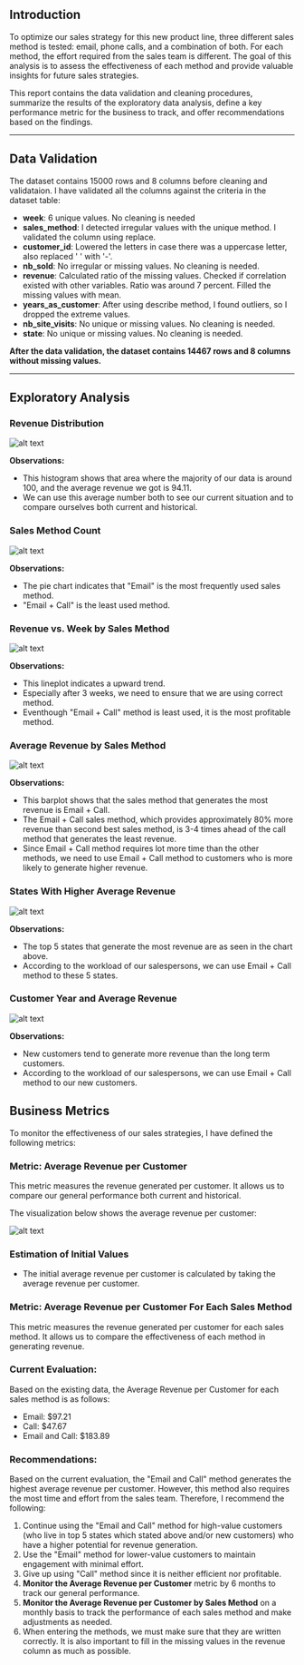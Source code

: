 ## Introduction
To optimize our sales strategy for this new product line, three different sales method is tested: email, phone calls, and a combination of both. For each method, the effort required from the sales team is different. The goal of this analysis is to assess the effectiveness of each method and provide valuable insights for future sales strategies.

This report contains the data validation and cleaning procedures, summarize the results of the exploratory data analysis, define a key performance metric for the business to track, and offer recommendations based on the findings.

---

## Data Validation
The dataset contains 15000 rows and 8 columns before cleaning and validataion. I have validated all the columns against the criteria in the dataset table:

- **week**: 6 unique values. No cleaning is needed
- **sales_method**: I detected irregular values with the unique method. I validated the column using replace.
- **customer_id**: Lowered the letters in case there was a uppercase letter, also replaced ' ' with '-'.
- **nb_sold**: No irregular or missing values. No cleaning is needed.
- **revenue**: Calculated ratio of the missing values. Checked if correlation existed with other variables. Ratio was around 7 percent. Filled the missing values with mean.
- **years_as_customer**: After using describe method, I found outliers, so I dropped the extreme values.
- **nb_site_visits**: No unique or missing values. No cleaning is needed.
- **state**: No unique or missing values. No cleaning is needed.

**After the data validation, the dataset contains 14467 rows and 8 columns without missing values.**

---
## Exploratory Analysis

### Revenue Distribution

![alt text](<graphs/revenue_distribution (4).png>)

**Observations:**
- This histogram shows that area where the majority of our data is around 100, and the average revenue we got is 94.11.
- We can use this average number both to see our current situation and to compare ourselves both current and historical.

### Sales Method Count

![alt text](<graphs/method_distribution (4).png>)

**Observations:**
- The pie chart indicates that "Email" is the most frequently used sales method.
- "Email + Call" is the least used method. 

### Revenue vs. Week by Sales Method

![alt text](<graphs/revenue_vs_week (2).png>)

**Observations:**
- This lineplot indicates a upward trend.
- Especially after 3 weeks, we need to ensure that we are using correct method.
- Eventhough "Email + Call" method is least used, it is the most profitable method.

### Average Revenue by Sales Method

![alt text](<graphs/avgmethod (2).png>)

**Observations:**
- This barplot shows that the sales method that generates the most revenue is Email + Call.
- The Email + Call sales method, which provides approximately 80% more revenue than second best sales method, is 3-4 times ahead of the call method that generates the least revenue.
- Since Email + Call method requires lot more time than the other methods, we need to use Email + Call method to customers who is more likely to generate higher revenue.

### States With Higher Average Revenue

![alt text](graphs/state_and_revenue.png)

**Observations:**
- The top 5 states that generate the most revenue are as seen in the chart above.
- According to the workload of our salespersons, we can use Email + Call method to these 5 states.

### Customer Year and Average Revenue

![alt text](graphs/year_vs_revenue.png)

**Observations:**
- New customers tend to generate more revenue than the long term customers.
- According to the workload of our salespersons, we can use Email + Call method to our new customers.

## Business Metrics

To monitor the effectiveness of our sales strategies, I have defined the following metrics:

### Metric: Average Revenue per Customer
This metric measures the revenue generated per customer. It allows us to compare our general performance both current and historical.

The visualization below shows the average revenue per customer:

![alt text](<graphs/revenue_distribution (4).png>)

### Estimation of Initial Values

- The initial average revenue per customer is calculated by taking the average revenue per customer.

### Metric: Average Revenue per Customer For Each Sales Method

This metric measures the revenue generated per customer for each sales method. It allows us to compare the effectiveness of each method in generating revenue.

### Current Evaluation:

Based on the existing data, the Average Revenue per Customer for each sales method is as follows:

- Email: $97.21
- Call: $47.67
- Email and Call: $183.89


### Recommendations:

Based on the current evaluation, the "Email and Call" method generates the highest average revenue per customer. However, this method also requires the most time and effort from the sales team. Therefore, I recommend the following:

1. Continue using the "Email and Call" method for high-value customers (who live in top 5 states which stated above and/or new customers) who have a higher potential for revenue generation.
2. Use the "Email" method for lower-value customers to maintain engagement with minimal effort.
3. Give up using "Call" method since it is neither efficient nor profitable.
4. **Monitor the Average Revenue per Customer** metric by 6 months to track our general performance.
5. **Monitor the Average Revenue per Customer by Sales Method** on a monthly basis to track the performance of each sales method and make adjustments as needed.
6. When entering the methods, we must make sure that they are written correctly. It is also important to fill in the missing values in the revenue column as much as possible.

